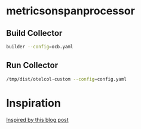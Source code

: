 # metricsonspanprocessor


## Build Collector
```sh
builder --config=ocb.yaml
```

## Run Collector
```sh
/tmp/dist/otelcol-custom --config=config.yaml
```

# Inspiration
[Inspired by this blog post](https://roosma.dev/p/first-opentelemetry-exporter/)
